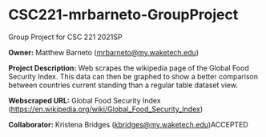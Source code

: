 # CSC221-mrbarneto-GroupProject

Group Project for CSC 221 2021SP

<b>Owner:</b> Matthew Barneto   (mrbarneto@my.waketech.edu)

<b>Project Description:</b> Web scrapes the wikipedia page of the Global Food Security Index. This data can then be graphed to show a better comparison between countries current standing than a regular table dataset view.

<b>Webscraped URL:</b> Global Food Security Index (https://en.wikipedia.org/wiki/Global_Food_Security_Index)

<b>Collaborator:</b> Kristena Bridges   (kbridges@my.waketech.edu)ACCEPTED
